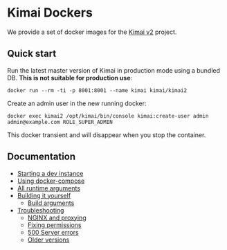 # Kimai Dockers

We provide a set of docker images for the [Kimai v2](https://github.com/kevinpapst/kimai2) project.

## Quick start

Run the latest master version of Kimai in production mode using a bundled DB.  **This is not suitable for production use**:

    docker run --rm -ti -p 8001:8001 --name kimai kimai/kimai2

Create an admin user in the new running docker:

    docker exec kimai2 /opt/kimai/bin/console kimai:create-user admin admin@example.com ROLE_SUPER_ADMIN

This docker transient and will disappear when you stop the container.

## Documentation

 * [Starting a dev instance](docs/dev-instance.md#dev-instances)
 * [Using docker-compose](docs/docker-compose.md#docker-compose)
 * [All runtime arguments](docs/runtime-args.md#runtime-arguments)
 * [Building it yourself](docs/build.md#building-the-kimai-docker)
   * [Build arguments](docs/build.md#build-arguments)
 * [Troubleshooting](docs/troubleshooting.md#troubleshooting)
   * [NGINX and proxying](docs/troubleshooting.md#nginx-and-proxying)
   * [Fixing permissions](docs/troubleshooting.md#permissions)
   * [500 Server errors](docs/troubleshooting.md#500-server-errors)
   * [Older versions](docs/troubleshooting.md#older-version)
